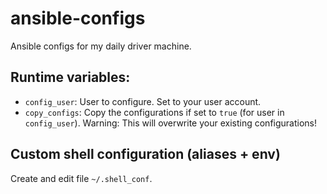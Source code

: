 # ansible-configs
Ansible configs for my daily driver machine.

## Runtime variables:

- `config_user`: User to configure. Set to your user account.
- `copy_configs`: Copy the configurations if set to `true` (for user in `config_user`). Warning: This will overwrite your existing configurations!

## Custom shell configuration (aliases + env)

Create and edit file `~/.shell_conf`.